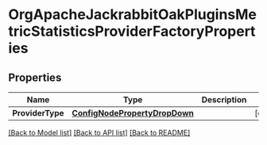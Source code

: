 # OrgApacheJackrabbitOakPluginsMetricStatisticsProviderFactoryProperties

## Properties
Name | Type | Description | Notes
------------ | ------------- | ------------- | -------------
**ProviderType** | [**ConfigNodePropertyDropDown**](configNodePropertyDropDown.md) |  | [optional] 

[[Back to Model list]](../README.md#documentation-for-models) [[Back to API list]](../README.md#documentation-for-api-endpoints) [[Back to README]](../README.md)



